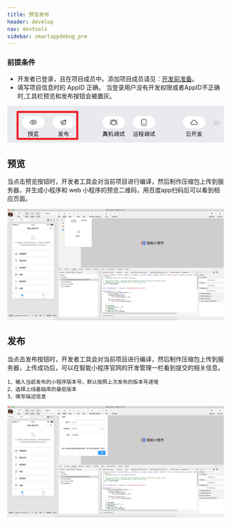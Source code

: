 ```yaml
---
title: 预览发布
header: develop
nav: devtools
sidebar: smartappdebug_pre
---
```



### 前提条件
* 开发者已登录，且在项目成员中。添加项目成员请见：<a href="https://smartprogram.baidu.com/docs/introduction/register_prepare/">开发前准备</a>。
* 填写项目信息时的 AppID 正确。
当登录用户没有开发权限或者AppID不正确时,工具栏预览和发布按钮会被置灰。

![图片](../../../img/tool/工具13.png)


## 预览

当点击预览按钮时，开发者工具会对当前项目进行编译，然后制作压缩包上传到服务器，并生成小程序和 web 小程序的预览二维码，用百度app扫码后可以看到相应页面。

![图片](../../../img/tool/工具14.png)

## 发布

当点击发布按钮时，开发者工具会对当前项目进行编译，然后制作压缩包上传到服务器，上传成功后，可以在智能小程序官网的开发管理一栏看到提交的相关信息。

    1、输入当前发布的小程序版本号，默认按照上次发布的版本号递增
    2、选择上线基础库的最低版本
    3、填写描述信息

![图片](../../../img/tool/publish.png)
